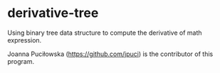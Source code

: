 # derivative-tree
Using binary tree data structure to compute the derivative of math expression.

Joanna Puciłowska (https://github.com/jpuci) is the contributor of this program.
